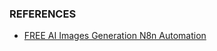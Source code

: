 ### REFERENCES

* [FREE AI Images Generation N8n Automation](https://www.youtube.com/watch?v=qeYgROvh1gY)
